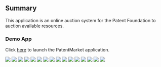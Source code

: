 ## Summary

This application is an online auction system for the Patent Foundation to auction available resources.

### Demo App

Click [here](https://ninoslavvasic.github.io/) to launch the PatentMarket application.




![](https://github.com/NinoslavVasic/NinoslavVasic.github.io/blob/master/skeleton/Slide1.PNG)
![](https://github.com/NinoslavVasic/NinoslavVasic.github.io/blob/master/skeleton/Slide2.PNG)
![](https://github.com/NinoslavVasic/NinoslavVasic.github.io/blob/master/skeleton/Slide3.PNG)
![](https://github.com/NinoslavVasic/NinoslavVasic.github.io/blob/master/skeleton/Slide4.PNG)
![](https://github.com/NinoslavVasic/NinoslavVasic.github.io/blob/master/skeleton/Slide5.PNG)
![](https://github.com/NinoslavVasic/NinoslavVasic.github.io/blob/master/skeleton/Slide6.PNG)
![](https://github.com/NinoslavVasic/NinoslavVasic.github.io/blob/master/skeleton/Slide7.PNG)
![](https://github.com/NinoslavVasic/NinoslavVasic.github.io/blob/master/skeleton/Slide8.PNG)
![](https://github.com/NinoslavVasic/NinoslavVasic.github.io/blob/master/skeleton/Slide9.PNG)
![](https://github.com/NinoslavVasic/NinoslavVasic.github.io/blob/master/skeleton/Slide10.PNG)
![](https://github.com/NinoslavVasic/NinoslavVasic.github.io/blob/master/skeleton/Slide11.PNG)
![](https://github.com/NinoslavVasic/NinoslavVasic.github.io/blob/master/skeleton/Slide12.PNG)
![](https://github.com/NinoslavVasic/NinoslavVasic.github.io/blob/master/skeleton/Slide13.PNG)
![](https://github.com/NinoslavVasic/NinoslavVasic.github.io/blob/master/skeleton/Slide14.PNG)
![](https://github.com/NinoslavVasic/NinoslavVasic.github.io/blob/master/skeleton/Slide15.PNG)
![](https://github.com/NinoslavVasic/NinoslavVasic.github.io/blob/master/skeleton/Slide16.PNG)
